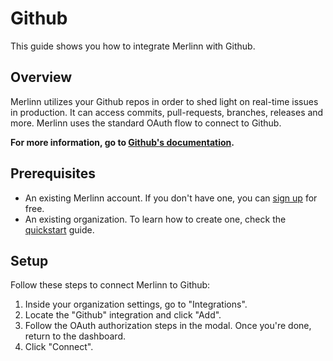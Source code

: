 # Github

This guide shows you how to integrate Merlinn with Github.

## Overview

Merlinn utilizes your Github repos in order to shed light on real-time issues in production. It can access commits, pull-requests, branches, releases and more. Merlinn uses the standard OAuth flow to connect to Github.

**For more information, go to [Github's documentation](https://docs.github.com/en/apps/oauth-apps/building-oauth-apps/authorizing-oauth-apps).**

## Prerequisites

- An existing Merlinn account. If you don't have one, you can [sign up](https://app.merlinn.co/) for free.
- An existing organization. To learn how to create one, check the [quickstart](../02-Quickstart.md) guide.

## Setup

Follow these steps to connect Merlinn to Github:

1. Inside your organization settings, go to "Integrations".
2. Locate the "Github" integration and click "Add".
3. Follow the OAuth authorization steps in the modal. Once you're done, return to the dashboard.
4. Click "Connect".

